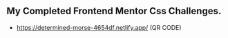 ## My Completed Frontend Mentor Css Challenges. 

- https://determined-morse-4654df.netlify.app/ (QR CODE)
